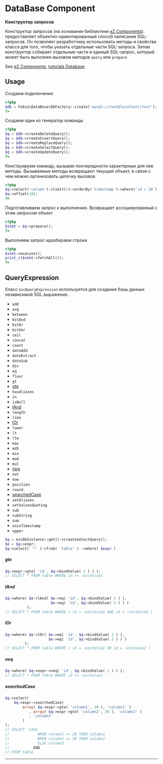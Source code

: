DataBase Component
====================

**Конструктор запросов**

Конструктор запросов  (на основании библиотеке [eZ Components][]). предоставляет объектно-ориентированный способ написания SQL-запросов. 
Он позволяет разработчику использовать методы и свойства класса для того, чтобы указать отдельные части SQL-запроса. 
Затем конструктор собирает отдельные части в единый SQL-запрос, который может быть выполнен вызовом методов ``query`` или ``prepare``

See [eZ Components](http://ezcomponents.org/), [tutorials Database](http://ezcomponents.org/docs/tutorials/Database/)


## Usage

Создаем подключение

```php
<?php
$db = Fobia\DataBase\DbFactory::create('mysql://root@localhost/test');
?>
```


Создаем один из генератор команды

```php
<?php
$q = $db->createDeleteQuery();
$q = $db->createInsertQuery();
$q = $db->createReplaceQuery();
$q = $db->createSelectQuery();
$q = $db->createUpdateQuery();
?>
```


Конструируем команду, вызывая поочередности характерные для нее методы. Вызываемые методы возвращают текущий объект, в связи с чем можно организовать цепочку вызовов

```php
<?php
$q->select('column')->limit(1)->orderBy('timestamp')->where('id > 10');
$q->offset(10);
?>
```


Подготавливаем запрос к выполнению. Возвращает ассоциированный с этим запросом объект

```php
<?php
$stmt = $q->prepare();
?>
```


Выполняем запрос иразбераем строки

```php
<?php
$stmt->execute();
print_r($stmt->fetchAll());
?>
```




## QueryExpression

Класс ``ezcQueryExpression`` используется для создания базы данных независимой SQL выражение. 

- ``add``
- ``avg``
- ``between``
- ``bitAnd``
- ``bitOr``
- ``bitXor``
- ``ceil``
- ``concat``
- ``count``
- ``dateAdd``
- ``dateExtract``
- ``dateSub``
- ``div``
- ``eq``
- ``floor``
- ``gt``
- [gte](#gte)
- ``hasAliases``
- ``in``
- ``isNull``
- [lAnd](#land)
- ``length``
- ``like``
- [lOr](#lor)
- ``lower``
- ``lt``
- ``lte``
- ``max``
- ``md5``
- ``min``
- ``mod``
- ``mul``
- [neq](#neq)
- ``not``
- ``now``
- ``position``
- ``round``
- [searchedCase](#searchedcase)
- ``setAliases``
- ``setValuesQuoting``
- ``sub``
- ``subString``
- ``sum``
- ``unixTimestamp``
- ``upper``

```php
$q = ezcDbInstance::get()->createSelectQuery(); 
$e = $q->expr;
$q->select( '*' )->from( 'table' ) ->where( $expr )
```


##### gte

```php
$q->expr->gte( 'id', $q->bindValue( 1 ) ) );
// SELECT * FROM table WHERE id >= :ezcValue1
```


##### lAnd

```php
$q->where( $e->lAnd( $e->eq( 'id', $q->bindValue( 1 ) ),
                     $e->eq( 'id', $q->bindValue( 2 ) ) ) 
          );
// SELECT * FROM table WHERE ( id = :ezcValue1 AND id = :ezcValue2 )
```


##### lOr

```php
$q->where( $e->lOr( $e->eq( 'id', $q->bindValue( 1 ) ),
                    $e->eq( 'id', $q->bindValue( 2 ) ) ) 
         );
// SELECT * FROM table WHERE ( id = :ezcValue1 OR id = :ezcValue2 )
```


##### neq

```php
$q->where( $q->expr->neq( 'id', $q->bindValue( 1 ) ) );
// SELECT * FROM table WHERE id <> :ezcValue1
```


##### searchedCase

```php
$q->select(
    $q->expr->searchedCase(
        array( $q->expr->gte( 'column1', 20 ), 'column1' )
           , array( $q->expr->gte( 'column2', 50 ), 'column2' )
           , 'column3'
        )
);
// SELECT  CASE
//             WHEN column1 >= 20 THEN column1
//             WHEN column2 >= 50 THEN column2
//             ELSE column3
//           END
// FROM table
```


------------------

[eZ Components]: http://ezcomponents.org/
[PSR-0]: https://github.com/php-fig/fig-standards/blob/master/accepted/PSR-0.md
[PSR-1]: https://github.com/php-fig/fig-standards/blob/master/accepted/PSR-1-basic-coding-standard.md
[PSR-2]: https://github.com/php-fig/fig-standards/blob/master/accepted/PSR-2-coding-style-guide.md